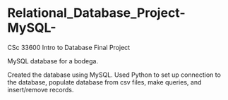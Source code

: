 # Relational_Database_Project-MySQL-

 
CSc 33600 Intro to Database Final Project


MySQL database for a bodega.


Created the database using MySQL. Used Python to set up connection to the database, populate database from csv files, make queries, and insert/remove records.
